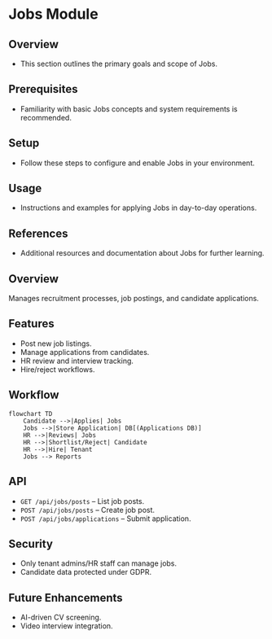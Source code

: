 # Jobs Module

## Overview
- This section outlines the primary goals and scope of Jobs.

## Prerequisites
- Familiarity with basic Jobs concepts and system requirements is recommended.

## Setup
- Follow these steps to configure and enable Jobs in your environment.

## Usage
- Instructions and examples for applying Jobs in day-to-day operations.

## References
- Additional resources and documentation about Jobs for further learning.


## Overview
Manages recruitment processes, job postings, and candidate applications.

## Features
- Post new job listings.  
- Manage applications from candidates.  
- HR review and interview tracking.  
- Hire/reject workflows.  

## Workflow
```mermaid
flowchart TD
    Candidate -->|Applies| Jobs
    Jobs -->|Store Application| DB[(Applications DB)]
    HR -->|Reviews| Jobs
    HR -->|Shortlist/Reject| Candidate
    HR -->|Hire| Tenant
    Jobs --> Reports
```

## API
- `GET /api/jobs/posts` – List job posts.  
- `POST /api/jobs/posts` – Create job post.  
- `POST /api/jobs/applications` – Submit application.  

## Security
- Only tenant admins/HR staff can manage jobs.  
- Candidate data protected under GDPR.  

## Future Enhancements
- AI-driven CV screening.  
- Video interview integration.  
